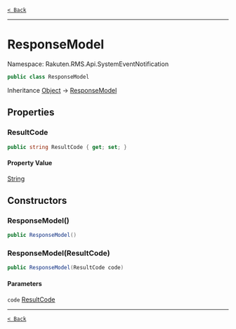 [`< Back`](./)

---

# ResponseModel

Namespace: Rakuten.RMS.Api.SystemEventNotification

```csharp
public class ResponseModel
```

Inheritance [Object](https://docs.microsoft.com/en-us/dotnet/api/system.object) → [ResponseModel](./rakuten.rms.api.systemeventnotification.responsemodel)

## Properties

### **ResultCode**

```csharp
public string ResultCode { get; set; }
```

#### Property Value

[String](https://docs.microsoft.com/en-us/dotnet/api/system.string)<br>

## Constructors

### **ResponseModel()**

```csharp
public ResponseModel()
```

### **ResponseModel(ResultCode)**

```csharp
public ResponseModel(ResultCode code)
```

#### Parameters

`code` [ResultCode](./rakuten.rms.api.systemeventnotification.resultcode)<br>

---

[`< Back`](./)

